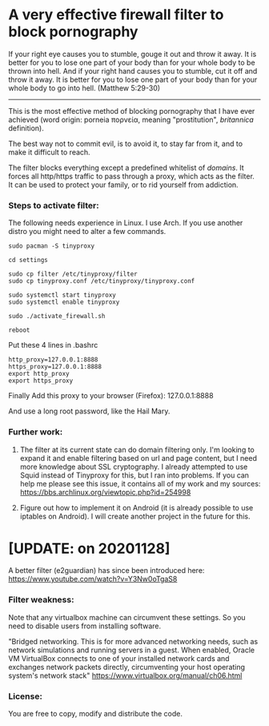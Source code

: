 # A very effective firewall filter to block pornography

If your right eye causes you to stumble, gouge it out and throw it away. It is better for you to lose one part of your body than for your whole body to be thrown into hell. And if your right hand causes you to stumble, cut it off and throw it away. It is better for you to lose one part of your body than for your whole body to go into hell. (Matthew 5:29-30)

* * *

This is the most effective method of blocking pornography that I have ever achieved (word origin: porneia πορνεία, meaning "prostitution", _britannica_ definition).

The best way not to commit evil, is to avoid it, to stay far from it, and to make it difficult to reach.

The filter blocks everything except a predefined whitelist of _domains_. It forces all http/https traffic to pass through a proxy, which acts as the filter. It can be used to protect your family, or to rid yourself from addiction.

### Steps to activate filter:
The following needs experience in Linux. I use Arch. If you use another distro you might need to alter a few commands.
```
sudo pacman -S tinyproxy

cd settings

sudo cp filter /etc/tinyproxy/filter
sudo cp tinyproxy.conf /etc/tinyproxy/tinyproxy.conf

sudo systemctl start tinyproxy
sudo systemctl enable tinyproxy

sudo ./activate_firewall.sh

reboot
```
Put these 4 lines in .bashrc
```
http_proxy=127.0.0.1:8888
https_proxy=127.0.0.1:8888
export http_proxy
export https_proxy
```

Finally Add this proxy to your browser (Firefox): 127.0.0.1:8888

And use a long root password, like the Hail Mary.

### Further work:
1. The filter at its current state can do domain filtering only. I'm looking to expand it and enable filtering based on url and page content, but I need more knowledge about SSL cryptography. I already attempted to use Squid instead of Tinyproxy for this, but I ran into problems. If you can help me please see this issue, it contains all of my work and my sources:
https://bbs.archlinux.org/viewtopic.php?id=254998

2. Figure out how to implement it on Android (it is already possible to use iptables on Android). I will create another project in the future for this.

# [UPDATE: on 20201128]
A better filter (e2guardian) has since been introduced here:
https://www.youtube.com/watch?v=Y3Nw0oTgaS8

### Filter weakness:
Note that any virtualbox machine can circumvent these settings. So you need to disable users from installing software.

"Bridged networking. This is for more advanced networking needs, such as network simulations and running servers in a guest. When enabled, Oracle VM VirtualBox connects to one of your installed network cards and exchanges network packets directly, circumventing your host operating system's network stack" https://www.virtualbox.org/manual/ch06.html

### License:
You are free to copy, modify and distribute the code.
